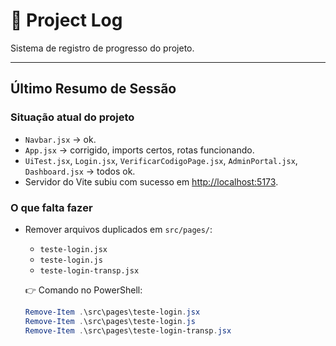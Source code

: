 # 📖 Project Log

Sistema de registro de progresso do projeto.

---

## Último Resumo de Sessão

### Situação atual do projeto
- `Navbar.jsx` → ok.
- `App.jsx` → corrigido, imports certos, rotas funcionando.
- `UiTest.jsx`, `Login.jsx`, `VerificarCodigoPage.jsx`, `AdminPortal.jsx`, `Dashboard.jsx` → todos ok.
- Servidor do Vite subiu com sucesso em [http://localhost:5173](http://localhost:5173).

### O que falta fazer
- Remover arquivos duplicados em `src/pages/`:
  - `teste-login.jsx`
  - `teste-login.js`
  - `teste-login-transp.jsx`

  👉 Comando no PowerShell:
  ```powershell
  Remove-Item .\src\pages\teste-login.jsx
  Remove-Item .\src\pages\teste-login.js
  Remove-Item .\src\pages\teste-login-transp.jsx
